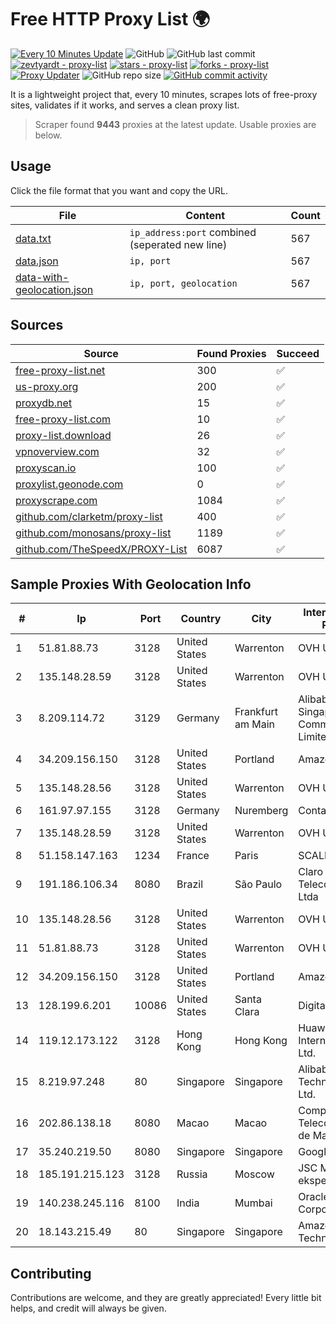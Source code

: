 
# Free HTTP Proxy List 🌍

[![Every 10 Minutes Update](https://github.com/mertguvencli/http-proxy-list/actions/workflows/main.yml/badge.svg?branch=main)](https://github.com/mertguvencli/http-proxy-list/actions/workflows/main.yml)
![GitHub](https://img.shields.io/github/license/mertguvencli/http-proxy-list)
![GitHub last commit](https://img.shields.io/github/last-commit/mertguvencli/http-proxy-list)
[![zevtyardt - proxy-list](https://img.shields.io/static/v1?label=zevtyardt&message=proxy-list&color=blue&logo=github)](https://github.com/zevtyardt/proxy-list "Go to GitHub repo")
[![stars - proxy-list](https://img.shields.io/github/stars/zevtyardt/proxy-list?style=social)](https://github.com/zevtyardt/proxy-list)
[![forks - proxy-list](https://img.shields.io/github/forks/zevtyardt/proxy-list?style=social)](https://github.com/zevtyardt/proxy-list)
[![Proxy Updater](https://github.com/zevtyardt/proxy-list/workflows/Proxy%20Updater/badge.svg)](https://github.com/zevtyardt/proxy-list/actions?query=workflow:"Proxy+Updater")
![GitHub repo size](https://img.shields.io/github/repo-size/zevtyardt/proxy-list)
[![GitHub commit activity](https://img.shields.io/github/commit-activity/m/zevtyardt/proxy-list?logo=commits)](https://github.com/zevtyardt/proxy-list/commits/main)

It is a lightweight project that, every 10 minutes, scrapes lots of free-proxy sites, validates if it works, and serves a clean proxy list.

> Scraper found **9443** proxies at the latest update. Usable proxies are below.

## Usage

Click the file format that you want and copy the URL.

|File|Content|Count|
|----|-------|-----|
|[data.txt](https://raw.githubusercontent.com/mertguvencli/http-proxy-list/main/proxy-list/data.txt)|`ip_address:port` combined (seperated new line)|567|
|[data.json](https://raw.githubusercontent.com/mertguvencli/http-proxy-list/main/proxy-list/data.json)|`ip, port`|567|
|[data-with-geolocation.json](https://raw.githubusercontent.com/mertguvencli/http-proxy-list/main/proxy-list/data-with-geolocation.json)|`ip, port, geolocation`|567|

## Sources

|Source|Found Proxies|Succeed|
|------|-------------|-------|
|[free-proxy-list.net](https://free-proxy-list.net)|300|✅|
|[us-proxy.org](https://www.us-proxy.org)|200|✅|
|[proxydb.net](http://proxydb.net)|15|✅|
|[free-proxy-list.com](https://free-proxy-list.com/?page=&port=&type%5B%5D=http&type%5B%5D=https&up_time=0&search=Search)|10|✅|
|[proxy-list.download](https://www.proxy-list.download/HTTP)|26|✅|
|[vpnoverview.com](https://vpnoverview.com/privacy/anonymous-browsing/free-proxy-servers)|32|✅|
|[proxyscan.io](https://www.proxyscan.io)|100|✅|
|[proxylist.geonode.com](https://proxylist.geonode.com/api/proxy-list?limit=300&page=1&sort_by=lastChecked&sort_type=desc&protocols=http,https)|0|✅|
|[proxyscrape.com](https://api.proxyscrape.com/v2/?request=displayproxies&protocol=http&timeout=10000&country=all&ssl=all&anonymity=all)|1084|✅|
|[github.com/clarketm/proxy-list](https://raw.githubusercontent.com/clarketm/proxy-list/master/proxy-list-raw.txt)|400|✅|
|[github.com/monosans/proxy-list](https://raw.githubusercontent.com/monosans/proxy-list/main/proxies/http.txt)|1189|✅|
|[github.com/TheSpeedX/PROXY-List](https://raw.githubusercontent.com/TheSpeedX/PROXY-List/master/http.txt)|6087|✅|


## Sample Proxies With Geolocation Info

|#|Ip|Port|Country|City|Internet Service Provider|
|-|--|----|-------|----|-------------------------|
|1|51.81.88.73|3128|United States|Warrenton|OVH US LLC|
|2|135.148.28.59|3128|United States|Warrenton|OVH US LLC|
|3|8.209.114.72|3129|Germany|Frankfurt am Main|Alibaba.com Singapore E-Commerce Private Limited|
|4|34.209.156.150|3128|United States|Portland|Amazon.com, Inc.|
|5|135.148.28.56|3128|United States|Warrenton|OVH US LLC|
|6|161.97.97.155|3128|Germany|Nuremberg|Contabo GmbH|
|7|135.148.28.59|3128|United States|Warrenton|OVH US LLC|
|8|51.158.147.163|1234|France|Paris|SCALEWAY|
|9|191.186.106.34|8080|Brazil|São Paulo|Claro NXT Telecomunicacoes Ltda|
|10|135.148.28.56|3128|United States|Warrenton|OVH US LLC|
|11|51.81.88.73|3128|United States|Warrenton|OVH US LLC|
|12|34.209.156.150|3128|United States|Portland|Amazon.com, Inc.|
|13|128.199.6.201|10086|United States|Santa Clara|DigitalOcean, LLC|
|14|119.12.173.122|3128|Hong Kong|Hong Kong|Huawei International Pte. Ltd.|
|15|8.219.97.248|80|Singapore|Singapore|Alibaba (US) Technology Co., Ltd.|
|16|202.86.138.18|8080|Macao|Macao|Companhia de Telecomunicacoes de Macau|
|17|35.240.219.50|8080|Singapore|Singapore|Google LLC|
|18|185.191.215.123|3128|Russia|Moscow|JSC Mediasoft ekspert|
|19|140.238.245.116|8100|India|Mumbai|Oracle Corporation|
|20|18.143.215.49|80|Singapore|Singapore|Amazon Technologies Inc.|



## Contributing

Contributions are welcome, and they are greatly appreciated! Every
little bit helps, and credit will always be given.

